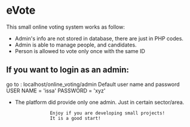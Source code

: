 # eVote
This small online voting system works as follow:

 - Admin's info are not stored in database, there are just in PHP codes.
 - Admin is able to manage people, and candidates.
 - Person is allowed to vote only once with the same ID
 
## If you want to login as an admin:
 go to : localhost/online_voting/admin
         Default user name and password USER NAME = 'issa' PASSWORD = 'xyz'
 * The platform did provide only one admin. Just in certain sector/area.
 
 
                    Enjoy if you are developing small projects!
                    It is a good start!
